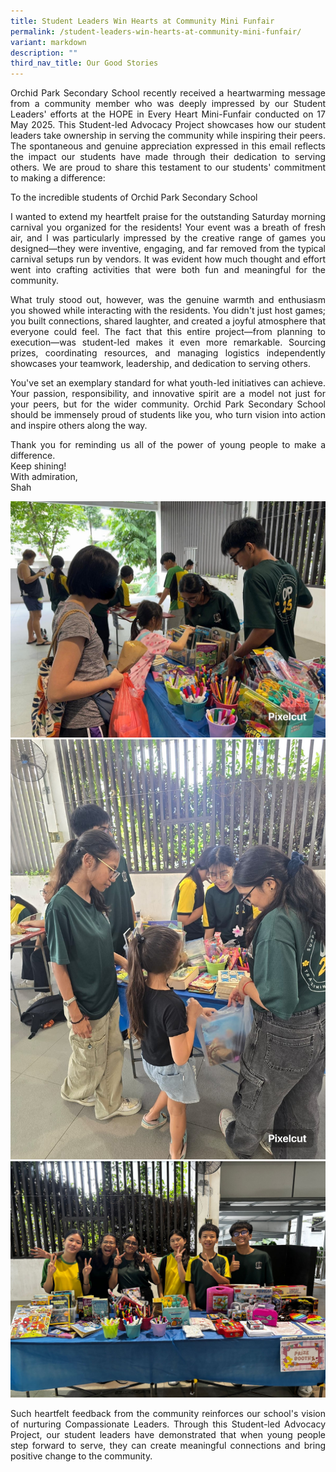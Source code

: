 ```yaml
---
title: Student Leaders Win Hearts at Community Mini Funfair
permalink: /student-leaders-win-hearts-at-community-mini-funfair/
variant: markdown
description: ""
third_nav_title: Our Good Stories
---
```

<div align="justify">

<p>Orchid Park Secondary School recently received a heartwarming message from a community member who was deeply impressed by our Student Leaders' efforts at the HOPE in Every Heart Mini-Funfair conducted on 17 May 2025. This Student-led Advocacy Project showcases how our student leaders take ownership in serving the community while inspiring their peers. The spontaneous and genuine appreciation expressed in this email reflects the impact our students have made through their dedication to serving others. We are proud to share this testament to our students' commitment to making a difference:</p>
	
<p>To the incredible students of Orchid Park Secondary School</p>

<p>I wanted to extend my heartfelt praise for the outstanding Saturday morning carnival you organized for the residents! Your event was a breath of fresh air, and I was particularly impressed by the creative range of games you designed—they were inventive, engaging, and far removed from the typical carnival setups run by vendors. It was evident how much thought and effort went into crafting activities that were both fun and meaningful for the community.</p>

<p>What truly stood out, however, was the genuine warmth and enthusiasm you showed while interacting with the residents. You didn't just host games; you built connections, shared laughter, and created a joyful atmosphere that everyone could feel. The fact that this entire project—from planning to execution—was student-led makes it even more remarkable. Sourcing prizes, coordinating resources, and managing logistics independently showcases your teamwork, leadership, and dedication to serving others.</p>

<p>You've set an exemplary standard for what youth-led initiatives can achieve. Your passion, responsibility, and innovative spirit are a model not just for your peers, but for the wider community. Orchid Park Secondary School should be immensely proud of students like you, who turn vision into action and inspire others along the way.</p>

<p>Thank you for reminding us all of the power of young people to make a difference. <br>Keep shining!
<br>With admiration,  
<br>Shah</p>

<p>
<img src="/images/Our%20Good%20Stories/Pic_1_Good_Story_May_2025.jpg">
<img src="/images/Our%20Good%20Stories/Pic_2_Good_Story_May_2025.jpg">
<img src="/images/Our%20Good%20Stories/Pic_3_Good_Story_May_2025.jpg">
</p>

	
<p>Such heartfelt feedback from the community reinforces our school's vision of nurturing Compassionate Leaders. Through this Student-led Advocacy Project, our student leaders have demonstrated that when young people step forward to serve, they can create meaningful connections and bring positive change to the community.
</p>	
</div>